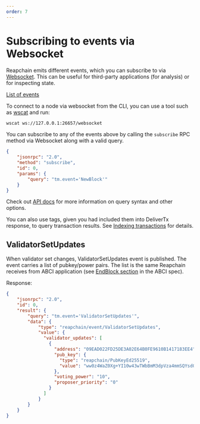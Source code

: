 ```yaml
---
order: 7
---
```


# Subscribing to events via Websocket

Reapchain emits different events, which you can subscribe to via
[Websocket](https://en.wikipedia.org/wiki/WebSocket). This can be useful
for third-party applications (for analysis) or for inspecting state.

[List of events](https://godoc.org/github.com/reapchain/reapchain-core/types#pkg-constants)

To connect to a node via websocket from the CLI, you can use a tool such as
[wscat](https://github.com/websockets/wscat) and run:

```sh
wscat ws://127.0.0.1:26657/websocket
```

You can subscribe to any of the events above by calling the `subscribe` RPC
method via Websocket along with a valid query.

```json
{
    "jsonrpc": "2.0",
    "method": "subscribe",
    "id": 0,
    "params": {
        "query": "tm.event='NewBlock'"
    }
}
```

Check out [API docs](https://docs.reapchain.com/master/rpc/) for
more information on query syntax and other options.

You can also use tags, given you had included them into DeliverTx
response, to query transaction results. See [Indexing
transactions](./indexing-transactions.md) for details.

## ValidatorSetUpdates

When validator set changes, ValidatorSetUpdates event is published. The
event carries a list of pubkey/power pairs. The list is the same
Reapchain receives from ABCI application (see [EndBlock
section](https://github.com/reapchain/spec/blob/master/spec/abci/abci.md#endblock) in
the ABCI spec).

Response:

```json
{
    "jsonrpc": "2.0",
    "id": 0,
    "result": {
        "query": "tm.event='ValidatorSetUpdates'",
        "data": {
            "type": "reapchain/event/ValidatorSetUpdates",
            "value": {
              "validator_updates": [
                {
                  "address": "09EAD022FD25DE3A02E64B0FE9610B1417183EE4",
                  "pub_key": {
                    "type": "reapchain/PubKeyEd25519",
                    "value": "ww0z4WaZ0Xg+YI10w43wTWbBmM3dpVza4mmSQYsd0ck="
                  },
                  "voting_power": "10",
                  "proposer_priority": "0"
                }
              ]
            }
        }
    }
}
```
